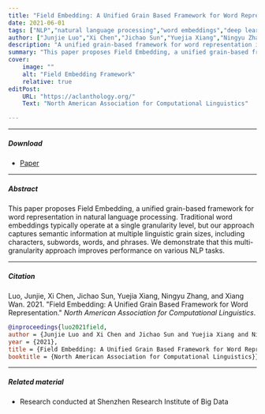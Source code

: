 ```yaml
---
title: "Field Embedding: A Unified Grain Based Framework for Word Representation"
date: 2021-06-01
tags: ["NLP","natural language processing","word embeddings","deep learning"]
author: ["Junjie Luo","Xi Chen","Jichao Sun","Yuejia Xiang","Ningyu Zhang","Xiang Wan"]
description: "A unified grain-based framework for word representation in natural language processing. Published in NAACL, 2021."
summary: "This paper proposes Field Embedding, a unified grain-based framework for word representation that captures semantic information at different linguistic granularities."
cover:
    image: ""
    alt: "Field Embedding Framework"
    relative: true
editPost:
    URL: "https://aclanthology.org/"
    Text: "North American Association for Computational Linguistics"

---
```


---

##### Download

+ [Paper](https://aclanthology.org/)

---

##### Abstract

This paper proposes Field Embedding, a unified grain-based framework for word representation in natural language processing. Traditional word embeddings typically operate at a single granularity level, but our approach captures semantic information at multiple linguistic grain sizes, including characters, subwords, words, and phrases. We demonstrate that this multi-granularity approach improves performance on various NLP tasks.

---

##### Citation

Luo, Junjie, Xi Chen, Jichao Sun, Yuejia Xiang, Ningyu Zhang, and Xiang Wan. 2021. "Field Embedding: A Unified Grain Based Framework for Word Representation." *North American Association for Computational Linguistics*.

```BibTeX
@inproceedings{luo2021field,
author = {Junjie Luo and Xi Chen and Jichao Sun and Yuejia Xiang and Ningyu Zhang and Xiang Wan},
year = {2021},
title = {Field Embedding: A Unified Grain Based Framework for Word Representation},
booktitle = {North American Association for Computational Linguistics}}
```

---

##### Related material

+ Research conducted at Shenzhen Research Institute of Big Data
